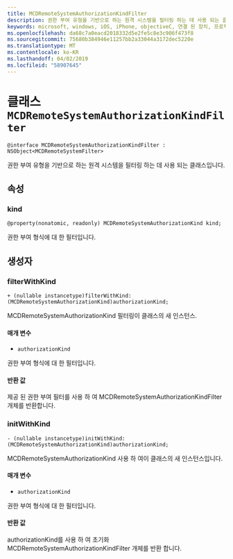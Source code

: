 ```yaml
---
title: MCDRemoteSystemAuthorizationKindFilter
description: 권한 부여 유형을 기반으로 하는 원격 시스템을 필터링 하는 데 사용 되는 클래스입니다.
keywords: microsoft, windows, iOS, iPhone, objectiveC, 연결 된 장치, 프로젝트 로마
ms.openlocfilehash: da68c7a0eacd2018332d5e2fe5c8e3c906f473f8
ms.sourcegitcommit: 75680b384946e11257bb2a33044a3172dec5220e
ms.translationtype: MT
ms.contentlocale: ko-KR
ms.lasthandoff: 04/02/2019
ms.locfileid: "58907645"
---
```

# <a name="class-mcdremotesystemauthorizationkindfilter"></a>클래스 `MCDRemoteSystemAuthorizationKindFilter` 

```
@interface MCDRemoteSystemAuthorizationKindFilter : NSObject<MCDRemoteSystemFilter>
```  

권한 부여 유형을 기반으로 하는 원격 시스템을 필터링 하는 데 사용 되는 클래스입니다.

## <a name="properties"></a>속성

### <a name="kind"></a>kind
`@property(nonatomic, readonly) MCDRemoteSystemAuthorizationKind kind;`

권한 부여 형식에 대 한 필터입니다.

## <a name="constructors"></a>생성자

### <a name="filterwithkind"></a>filterWithKind
`+ (nullable instancetype)filterWithKind:(MCDRemoteSystemAuthorizationKind)authorizationKind;`

MCDRemoteSystemAuthorizationKind 필터링이 클래스의 새 인스턴스.

#### <a name="parameters"></a>매개 변수 
* `authorizationKind` 

권한 부여 형식에 대 한 필터입니다.

#### <a name="returns"></a>반환 값
제공 된 권한 부여 필터를 사용 하 여 MCDRemoteSystemAuthorizationKindFilter 개체를 반환합니다.

### <a name="initwithkind"></a>initWithKind
`- (nullable instancetype)initWithKind:(MCDRemoteSystemAuthorizationKind)authorizationKind;`

MCDRemoteSystemAuthorizationKind 사용 하 여이 클래스의 새 인스턴스입니다.

#### <a name="parameters"></a>매개 변수 
* `authorizationKind` 

권한 부여 형식에 대 한 필터입니다.

#### <a name="returns"></a>반환 값
authorizationKind를 사용 하 여 초기화 MCDRemoteSystemAuthorizationKindFilter 개체를 반환 합니다.
